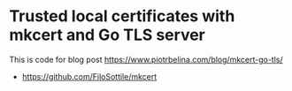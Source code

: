 # Trusted local certificates with mkcert and Go TLS server

This is code for blog post https://www.piotrbelina.com/blog/mkcert-go-tls/ 

* https://github.com/FiloSottile/mkcert

